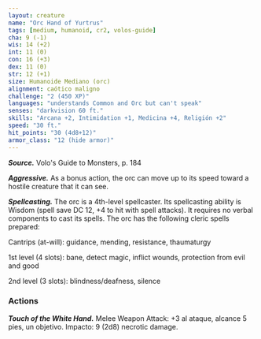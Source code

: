 ```yaml
---
layout: creature
name: "Orc Hand of Yurtrus"
tags: [medium, humanoid, cr2, volos-guide]
cha: 9 (-1)
wis: 14 (+2)
int: 11 (0)
con: 16 (+3)
dex: 11 (0)
str: 12 (+1)
size: Humanoide Mediano (orc)
alignment: caótico maligno
challenge: "2 (450 XP)"
languages: "understands Common and Orc but can't speak"
senses: "darkvision 60 ft."
skills: "Arcana +2, Intimidation +1, Medicina +4, Religión +2"
speed: "30 ft."
hit_points: "30 (4d8+12)"
armor_class: "12 (hide armor)"
---
```


***Source.*** Volo's Guide to Monsters, p. 184

***Aggressive.*** As a bonus action, the orc can move up to its speed toward a hostile creature that it can see.

***Spellcasting.*** The orc is a 4th-level spellcaster. Its spellcasting ability is Wisdom (spell save DC 12, +4 to hit with spell attacks). It requires no verbal components to cast its spells. The orc has the following cleric spells prepared:

Cantrips (at-will): guidance, mending, resistance, thaumaturgy

1st level (4 slots): bane, detect magic, inflict wounds, protection from evil and good

2nd level (3 slots): blindness/deafness, silence

### Actions

***Touch of the White Hand.*** Melee Weapon Attack: +3 al ataque, alcance 5 pies, un objetivo. Impacto: 9 (2d8) necrotic damage.